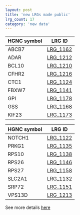 ```yaml
---
layout: post
title: 'new LRGs made public'
lrg_count: 17
category: 'new data'
---
```


<div class="clearfix">
  <div class="left margin-right-25">
    <table class="table table-hover table-lrg table-lrg-bold-left-col" style="width:auto">
      <thead>
        <tr><th>HGNC symbol</th><th>LRG ID</th></tr>
      </thead>
      <tbody class="bordered-columns">
        <tr><td>ABCB7</td><td><a href="{{ site.urls.lrg_ftp_http }}LRG_1162.xml" target="_blank">LRG_1162</a></td></tr>
        <tr><td>ADAR</td><td><a href="{{ site.urls.lrg_ftp_http }}LRG_1212.xml" target="_blank">LRG_1212</a></td></tr>
        <tr><td>BCL10</td><td><a href="{{ site.urls.lrg_ftp_http }}LRG_1210.xml" target="_blank">LRG_1210</a></td></tr>
        <tr><td>CFHR2</td><td><a href="{{ site.urls.lrg_ftp_http }}LRG_1216.xml" target="_blank">LRG_1216</a></td></tr>
        <tr><td>CTC1</td><td><a href="{{ site.urls.lrg_ftp_http }}LRG_1124.xml" target="_blank">LRG_1124</a></td></tr>
        <tr><td>FBXW7</td><td><a href="{{ site.urls.lrg_ftp_http }}LRG_1141.xml" target="_blank">LRG_1141</a></td></tr>
        <tr><td>GPI</td><td><a href="{{ site.urls.lrg_ftp_http }}LRG_1178.xml" target="_blank">LRG_1178</a></td></tr>
        <tr><td>GSS</td><td><a href="{{ site.urls.lrg_ftp_http }}LRG_1168.xml" target="_blank">LRG_1168</a></td></tr>
        <tr><td>KIF23</td><td><a href="{{ site.urls.lrg_ftp_http }}LRG_1173.xml" target="_blank">LRG_1173</a></td></tr>
      </tbody>
    </table>
  </div>
  <div class="left">
    <table class="table table-hover table-lrg table-lrg-bold-left-col" style="width:auto">
      <thead>
        <tr><th>HGNC symbol</th><th>LRG ID</th></tr>
      </thead>
      <tbody class="bordered-columns">
        <tr><td>NOTCH1</td><td><a href="{{ site.urls.lrg_ftp_http }}LRG_1122.xml" target="_blank">LRG_1122</a></td></tr>
        <tr><td>PRKG1</td><td><a href="{{ site.urls.lrg_ftp_http }}LRG_1135.xml" target="_blank">LRG_1135</a></td></tr>
        <tr><td>RPS10</td><td><a href="{{ site.urls.lrg_ftp_http }}LRG_1138.xml" target="_blank">LRG_1138</a></td></tr>
        <tr><td>RPS26</td><td><a href="{{ site.urls.lrg_ftp_http }}LRG_1146.xml" target="_blank">LRG_1146</a></td></tr>
        <tr><td>RPS27</td><td><a href="{{ site.urls.lrg_ftp_http }}LRG_1158.xml" target="_blank">LRG_1158</a></td></tr>
        <tr><td>SLC2A1</td><td><a href="{{ site.urls.lrg_ftp_http }}LRG_1132.xml" target="_blank">LRG_1132</a></td></tr>
        <tr><td>SRP72</td><td><a href="{{ site.urls.lrg_ftp_http }}LRG_1151.xml" target="_blank">LRG_1151</a></td></tr>
        <tr><td>VPS13D</td><td><a href="{{ site.urls.lrg_ftp_http }}LRG_1213.xml" target="_blank">LRG_1213</a></td></tr>
      </tbody>
    </table>
  </div>
</div>
<div>
See more details <a class="btn btn-primary btn-xs" href="/search/?query=LRG_1162;LRG_1212;LRG_1210;LRG_1216;LRG_1124;LRG_1141;LRG_1178;LRG_1168;LRG_1173;LRG_1122;LRG_1135;LRG_1138;LRG_1146;LRG_1158;LRG_1132;LRG_1151;LRG_1213">here</a>
</div>
